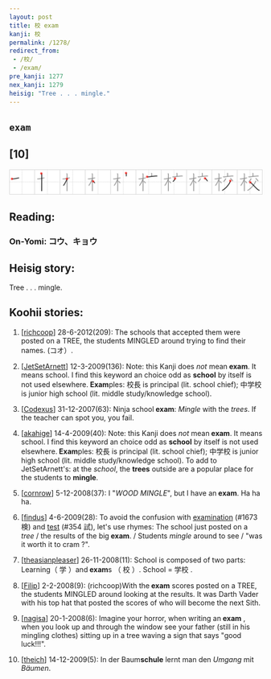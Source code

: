 ```yaml
---
layout: post
title: 校 exam
kanji: 校
permalink: /1278/
redirect_from:
 - /校/
 - /exam/
pre_kanji: 1277
nex_kanji: 1279
heisig: "Tree . . . mingle."
---
```


## `exam`

## [10]

<div class="stroke"><img src="../images/E6A0A1.png" /></div>

## Reading:

### On-Yomi: コウ、キョウ

## Heisig story:

Tree . . . mingle.

## Koohii stories:

1) [<a href="http://kanji.koohii.com/profile/richcoop">richcoop</a>] 28-6-2012(209): The schools that accepted them were posted on a TREE, the students MINGLED around trying to find their names. (コオ）.

2) [<a href="http://kanji.koohii.com/profile/JetSetArnett">JetSetArnett</a>] 12-3-2009(136): Note: this Kanji does <em>not</em> mean<strong> exam</strong>. It means school. I find this keyword an choice odd as <strong>school</strong> by itself is not used elsewhere.<strong> Exam</strong>ples: 校長 is principal (lit. school chief); 中学校 is junior high school (lit. middle study/knowledge school).

3) [<a href="http://kanji.koohii.com/profile/Codexus">Codexus</a>] 31-12-2007(63): Ninja school<strong> exam</strong>: <em>Mingle</em> with the <em>trees</em>. If the teacher can spot you, you fail.

4) [<a href="http://kanji.koohii.com/profile/akahige">akahige</a>] 14-4-2009(40): Note: this Kanji does <em>not</em> mean<strong> exam</strong>. It means school. I find this keyword an choice odd as <strong>school</strong> by itself is not used elsewhere.<strong> Exam</strong>ples: 校長 is principal (lit. school chief); 中学校 is junior high school (lit. middle study/knowledge school). To add to JetSetArnett&#039;s: at the <em>school</em>, the <strong>trees</strong> outside are a popular place for the students to <strong>mingle</strong>.

5) [<a href="http://kanji.koohii.com/profile/cornrow">cornrow</a>] 5-12-2008(37): I &quot;<em>WOOD MINGLE</em>&quot;, but I have an<strong> exam</strong>. Ha ha ha.

6) [<a href="http://kanji.koohii.com/profile/findus">findus</a>] 4-6-2009(28): To avoid the confusion with <a href="../1673">examination</a> (#1673 検) and <a href="../354">test</a> (#354 試), let&#039;s use rhymes: The school just posted on a <em>tree</em> / the results of the big<strong> exam</strong>. / Students <em>mingle</em> around to see / &quot;was it worth it to cram ?&quot;.

7) [<a href="http://kanji.koohii.com/profile/theasianpleaser">theasianpleaser</a>] 26-11-2008(11): School is composed of two parts: Learning（ 学 ）and<strong> exam</strong>s （ 校 ）. School = 学校 .

8) [<a href="http://kanji.koohii.com/profile/Filip">Filip</a>] 2-2-2008(9): (richcoop)With the<strong> exam</strong> scores posted on a TREE, the students MINGLED around looking at the results. It was Darth Vader with his top hat that posted the scores of who will become the next Sith.

9) [<a href="http://kanji.koohii.com/profile/nagisa">nagisa</a>] 20-1-2008(6): Imagine your horror, when writing an<strong> exam</strong> , when you look up and through the window see your father (still in his mingling clothes) sitting up in a tree waving a sign that says &quot;good luck!!!&quot;.

10) [<a href="http://kanji.koohii.com/profile/theich">theich</a>] 14-12-2009(5): In der Baum<strong>schule</strong> lernt man den <em>Umgang</em> mit <em>Bäumen</em>.
